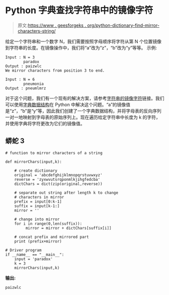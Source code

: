 # Python 字典查找字符串中的镜像字符

> 原文:[https://www . geesforgeks . org/python-dictionary-find-mirror-characters-string/](https://www.geeksforgeeks.org/python-dictionary-find-mirror-characters-string/)

给定一个字符串和一个数字 N，我们需要按照字母顺序将字符从第 N 个位置镜像到字符串的长度。在镜像操作中，我们将“a”改为“z”，“b”改为“y”等等。
示例:

```
Input : N = 3
        paradox
Output : paizwlc
We mirror characters from position 3 to end.

Input : N = 6
        pneumonia
Output : pneumlmrz
```

对于这个问题，我们有一个现有的解决方案，请参考[字符串的镜像字符](https://www.geeksforgeeks.org/mirror-characters-string/)链接。我们可以使用[字典数据结构](https://www.youtube.com/watch?v=z7z_e5-l2yE&t=82s)在 Python 中解决这个问题。“a”的镜像值是“z”，“b”是“y”等，因此我们创建了一个字典数据结构，并将字母表的反向序列一对一地映射到字母表的原始序列上。现在遍历给定字符串中长度为 k 的字符，并使用字典将字符更改为它们的镜像值。

## 蟒蛇 3

```
# function to mirror characters of a string

def mirrorChars(input,k):

    # create dictionary
    original = 'abcdefghijklmnopqrstuvwxyz'
    reverse = 'zyxwvutsrqponmlkjihgfedcba'
    dictChars = dict(zip(original,reverse))

    # separate out string after length k to change
    # characters in mirror
    prefix = input[0:k-1]
    suffix = input[k-1:]
    mirror = ''

    # change into mirror
    for i in range(0,len(suffix)):
         mirror = mirror + dictChars[suffix[i]]

    # concat prefix and mirrored part
    print (prefix+mirror)

# Driver program
if __name__ == "__main__":
    input = 'paradox'
    k = 3
    mirrorChars(input,k)
```

**输出:**

```
paizwlc
```